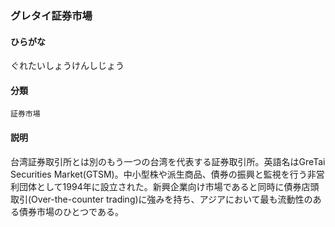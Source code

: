 <div style="display:none;">

## [あ行](securities-terms?id=あ行)
## [か行](securities-terms?id=か行)

</div>

### グレタイ証券市場

#### ひらがな

ぐれたいしょうけんしじょう

#### 分類

`証券市場`

#### 説明

台湾証券取引所とは別のもう一つの台湾を代表する証券取引所。英語名はGreTai Securities Market(GTSM)。中小型株や派生商品、債券の振興と監視を行う非営利団体として1994年に設立された。新興企業向け市場であると同時に債券店頭取引(Over-the-counter trading)に強みを持ち、アジアにおいて最も流動性のある債券市場のひとつである。

<div style="display:none;">

## [さ行](securities-terms?id=さ行)
## [た行](securities-terms?id=た行)
## [な行](securities-terms?id=な行)
## [は行](securities-terms?id=は行)
## [ま行](securities-terms?id=ま行)
## [や行](securities-terms?id=や行)
## [ら行](securities-terms?id=ら行)
## [わ行](securities-terms?id=わ行)
## [英数字・記号](securities-terms?id=英数字・記号)

</div>

